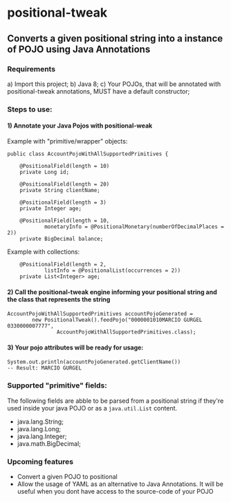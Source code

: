 # positional-tweak

## Converts a given positional string into a instance of POJO using Java Annotations

### Requirements

a) Import this project;
b) Java 8;
c) Your POJOs, that will be annotated with positional-tweak annotations, MUST have a default constructor;


### Steps to use:

#### 1) Annotate your Java Pojos with positional-weak

Example with "primitive/wrapper" objects:
```
public class AccountPojoWithAllSupportedPrimitives {

    @PositionalField(length = 10)
    private Long id;

    @PositionalField(length = 20)
    private String clientName;

    @PositionalField(length = 3)
    private Integer age;

    @PositionalField(length = 10,
            monetaryInfo = @PositionalMonetary(numberOfDecimalPlaces = 2))
    private BigDecimal balance;

```

Example with collections:
```
    @PositionalField(length = 2,
            listInfo = @PositionalList(occurrences = 2))
    private List<Integer> age;

```

#### 2) Call the positional-tweak engine informing your positional string and the class that represents the string

```
AccountPojoWithAllSupportedPrimitives accountPojoGenerated =
        new PositionalTweak().feedPojo("0000001010MARCIO GURGEL       0330000007777",
                AccountPojoWithAllSupportedPrimitives.class);

```

#### 3) Your pojo attributes will be ready for usage:

```
System.out.println(accountPojoGenerated.getClientName())
-- Result: MARCIO GURGEL
```


### Supported "primitive" fields:

The following fields are abble to be parsed from a positional string if they're used inside your java POJO or as a `java.util.List` content.

- java.lang.String;
- java.lang.Long;
- java.lang.Integer;
- java.math.BigDecimal;


### Upcoming features

- Convert a given POJO to positional
- Allow the usage of YAML as an alternative to Java Annotations. It will be useful when you dont have access to the source-code of your POJO
